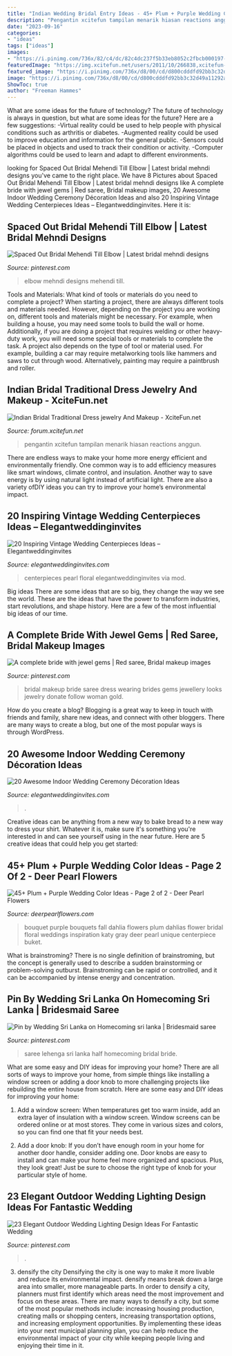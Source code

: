 ```yaml
---
title: "Indian Wedding Bridal Entry Ideas - 45+ Plum + Purple Wedding Color Ideas"
description: "Pengantin xcitefun tampilan menarik hiasan reactions anggun"
date: "2023-09-16"
categories:
- "ideas"
tags: ["ideas"]
images:
- "https://i.pinimg.com/736x/82/c4/dc/82c4dc237f5b33eb8052c2fbcb000197--wedding-shoot-pre-wedding.jpg"
featuredImage: "https://img.xcitefun.net/users/2011/10/266838,xcitefun-indian-bridal-traditional-dress-jewelry-.jpg"
featured_image: "https://i.pinimg.com/736x/d8/00/cd/d800cdddfd92bb3c32d49a11292a2f41.jpg"
image: "https://i.pinimg.com/736x/d8/00/cd/d800cdddfd92bb3c32d49a11292a2f41.jpg"
ShowToc: true
author: "Freeman Hammes"
---
```



What are some ideas for the future of technology?
The future of technology is always in question, but what are some ideas for the future? Here are a few suggestions: 
-Virtual reality could be used to help people with physical conditions such as arthritis or diabetes. 
-Augmented reality could be used to improve education and information for the general public. 
-Sensors could be placed in objects and used to track their condition or activity. 
-Computer algorithms could be used to learn and adapt to different environments.

	

		
looking for Spaced Out Bridal Mehendi Till Elbow | Latest bridal mehndi designs you've came to the right place. We have 8 Pictures about Spaced Out Bridal Mehendi Till Elbow | Latest bridal mehndi designs like A complete bride with jewel gems | Red saree, Bridal makeup images, 20 Awesome Indoor Wedding Ceremony Décoration Ideas and also 20 Inspiring Vintage Wedding Centerpieces Ideas – Elegantweddinginvites. Here it is:
		
    
## Spaced Out Bridal Mehendi Till Elbow | Latest Bridal Mehndi Designs

<img loading=lazy src="https://i.pinimg.com/736x/82/c4/dc/82c4dc237f5b33eb8052c2fbcb000197--wedding-shoot-pre-wedding.jpg" onerror="this.onerror=null;this.src='https://tse4.mm.bing.net/th?id=OIP.xDL1u4mUQVl0kXDH9BGihAAAAA&amp;pid=15.1';" alt="Spaced Out Bridal Mehendi Till Elbow | Latest bridal mehndi designs">

_Source: pinterest.com_

>elbow mehndi designs mehendi till. 

	

Tools and Materials: What kind of tools or materials do you need to complete a project?
When starting a project, there are always different tools and materials needed. However, depending on the project you are working on, different tools and materials might be necessary.  For example, when building a house, you may need some tools to build the wall or home.  Additionally, if you are doing a project that requires welding or other heavy-duty work, you will need some special tools or materials to complete the task.   A project also depends on the type of tool or material used. For example, building a car may require metalworking tools like hammers and saws to cut through wood. Alternatively, painting may require a paintbrush and roller.

    
## Indian Bridal Traditional Dress Jewelry And Makeup - XciteFun.net

<img loading=lazy src="https://img.xcitefun.net/users/2011/10/266838,xcitefun-indian-bridal-traditional-dress-jewelry-.jpg" onerror="this.onerror=null;this.src='https://tse3.mm.bing.net/th?id=OIP.2CbTtLGr2AsN4XKAABdegwHaLE&amp;pid=15.1';" alt="Indian Bridal Traditional Dress jewelry And Makeup - XciteFun.net">

_Source: forum.xcitefun.net_

>pengantin xcitefun tampilan menarik hiasan reactions anggun. 

	

There are endless ways to make your home more energy efficient and environmentally friendly. One common way is to add efficiency measures like smart windows, climate control, and insulation. Another way to save energy is by using natural light instead of artificial light. There are also a variety ofDIY ideas you can try to improve your home’s environmental impact.

    
## 20 Inspiring Vintage Wedding Centerpieces Ideas – Elegantweddinginvites

<img loading=lazy src="https://www.elegantweddinginvites.com/wedding-blog/wp-content/uploads/2016/07/gorgeous-vintage-floral-and-pearl-wedding-centerpieces.jpg" onerror="this.onerror=null;this.src='https://tse4.mm.bing.net/th?id=OIP.NFqAAUKjDwdgnuSuU5mFMwHaLH&amp;pid=15.1';" alt="20 Inspiring Vintage Wedding Centerpieces Ideas – Elegantweddinginvites">

_Source: elegantweddinginvites.com_

>centerpieces pearl floral elegantweddinginvites via mod. 

	

Big ideas
There are some ideas that are so big, they change the way we see the world. These are the ideas that have the power to transform industries, start revolutions, and shape history. Here are a few of the most influential big ideas of our time.

    
## A Complete Bride With Jewel Gems | Red Saree, Bridal Makeup Images

<img loading=lazy src="https://i.pinimg.com/736x/5f/a8/9c/5fa89c62d53a8c24175521064e54c159.jpg" onerror="this.onerror=null;this.src='https://tse2.mm.bing.net/th?id=OIP.txaXx7_RX1CZ4CvBX_-EswHaLH&amp;pid=15.1';" alt="A complete bride with jewel gems | Red saree, Bridal makeup images">

_Source: pinterest.com_

>bridal makeup bride saree dress wearing brides gems jewellery looks jewelry donate follow woman gold. 

	

How do you create a blog?
Blogging is a great way to keep in touch with friends and family, share new ideas, and connect with other bloggers. There are many ways to create a blog, but one of the most popular ways is through WordPress.

    
## 20 Awesome Indoor Wedding Ceremony Décoration Ideas

<img loading=lazy src="https://www.elegantweddinginvites.com/wedding-blog/wp-content/uploads/2015/12/stylish-indoor-wedding-ceremony-decor-ideas-with-lights-.jpg" onerror="this.onerror=null;this.src='https://tse2.mm.bing.net/th?id=OIP.Sztx7D3MUhtW80X5JRoH_wHaLH&amp;pid=15.1';" alt="20 Awesome Indoor Wedding Ceremony Décoration Ideas">

_Source: elegantweddinginvites.com_

>. 

	

Creative ideas can be anything from a new way to bake bread to a new way to dress your shirt. Whatever it is, make sure it's something you're interested in and can see yourself using in the near future. Here are 5 creative ideas that could help you get started: 

    
## 45+ Plum + Purple Wedding Color Ideas - Page 2 Of 2 - Deer Pearl Flowers

<img loading=lazy src="https://www.deerpearlflowers.com/wp-content/uploads/2015/05/purple-wedding-bouquet.jpg" onerror="this.onerror=null;this.src='https://tse4.mm.bing.net/th?id=OIP.5W8iRpVjDAIUCqrLm5rmUwHaLH&amp;pid=15.1';" alt="45+ Plum + Purple Wedding Color Ideas - Page 2 of 2 - Deer Pearl Flowers">

_Source: deerpearlflowers.com_

>bouquet purple bouquets fall dahlia flowers plum dahlias flower bridal floral weddings inspiration katy gray deer pearl unique centerpiece buket. 

	

What is brainstroming?
There is no single definition of brainstroming, but the concept is generally used to describe a sudden brainstorming or problem-solving outburst. Brainstroming can be rapid or controlled, and it can be accompanied by intense energy and concentration.

    
## Pin By Wedding Sri Lanka On Homecoming Sri Lanka | Bridesmaid Saree

<img loading=lazy src="https://i.pinimg.com/736x/d8/00/cd/d800cdddfd92bb3c32d49a11292a2f41.jpg" onerror="this.onerror=null;this.src='https://tse4.mm.bing.net/th?id=OIP.WnFTm4Y-vnsvMMFNA3Ut2wHaNJ&amp;pid=15.1';" alt="Pin by Wedding Sri Lanka on Homecoming sri lanka | Bridesmaid saree">

_Source: pinterest.com_

>saree lehenga sri lanka half homecoming bridal bride. 

	

What are some easy and DIY ideas for improving your home?
There are all sorts of ways to improve your home, from simple things like installing a window screen or adding a door knob to more challenging projects like rebuilding the entire house from scratch. Here are some easy and DIY ideas for improving your home: 
1. Add a window screen: When temperatures get too warm inside, add an extra layer of insulation with a window screen. Window screens can be ordered online or at most stores. They come in various sizes and colors, so you can find one that fit your needs best.

2. Add a door knob: If you don’t have enough room in your home for another door handle, consider adding one. Door knobs are easy to install and can make your home feel more organized and spacious. Plus, they look great! Just be sure to choose the right type of knob for your particular style of home.

    
## 23 Elegant Outdoor Wedding Lighting Design Ideas For Fantastic Wedding

<img loading=lazy src="https://i.pinimg.com/736x/9f/b5/1d/9fb51d24e9d9b7e53d839d8a04b970a5.jpg" onerror="this.onerror=null;this.src='https://tse4.mm.bing.net/th?id=OIP.10oxlal5g6e9tbNsj3pLKAHaLH&amp;pid=15.1';" alt="23 Elegant Outdoor Wedding Lighting Design Ideas For Fantastic Wedding">

_Source: pinterest.com_

>. 

	

3) densify the city
Densifying the city is one way to make it more livable and reduce its environmental impact. densify means break down a large area into smaller, more manageable parts. In order to densify a city, planners must first identify which areas need the most improvement and focus on these areas. There are many ways to densify a city, but some of the most popular methods include: increasing housing production, creating malls or shopping centers, increasing transportation options, and increasing employment opportunities. By implementing these ideas into your next municipal planning plan, you can help reduce the environmental impact of your city while keeping people living and enjoying their time in it.


